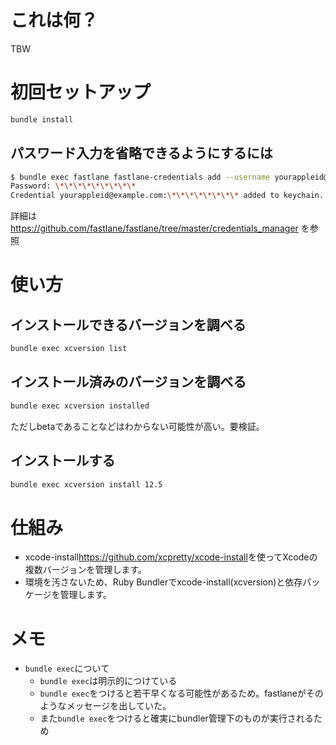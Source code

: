 
# これは何？

TBW

# 初回セットアップ

```zsh
bundle install
```

## パスワード入力を省略できるようにするには

```zsh
$ bundle exec fastlane fastlane-credentials add --username yourappleid@example.com
Password: \*\*\*\*\*\*\*\*\*
Credential yourappleid@example.com:\*\*\*\*\*\*\*\* added to keychain.
```

詳細は <https://github.com/fastlane/fastlane/tree/master/credentials_manager> を参照

# 使い方

## インストールできるバージョンを調べる

```zsh
bundle exec xcversion list
```

## インストール済みのバージョンを調べる

```zsh
bundle exec xcversion installed
```

ただしbetaであることなどはわからない可能性が高い。要検証。

## インストールする

```zsh
bundle exec xcversion install 12.5
```

# 仕組み

- xcode-install<https://github.com/xcpretty/xcode-install>を使ってXcodeの複数バージョンを管理します。
- 環境を汚さないため、Ruby Bundlerでxcode-install(xcversion)と依存パッケージを管理します。

# メモ

- `bundle exec`について
  - `bundle exec`は明示的につけている
  - `bundle exec`をつけると若干早くなる可能性があるため。fastlaneがそのようなメッセージを出していた。
  - また`bundle exec`をつけると確実にbundler管理下のものが実行されるため
